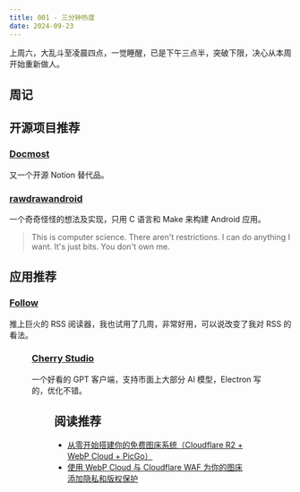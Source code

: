 ```yaml
---
title: 001 - 三分钟热度
date: 2024-09-23
---
```


<script setup>
import fo1 from '/images/001/fo1.png?w=900'
import cs1 from '/images/001/cs1.png?w=900'
</script>

上周六，大乱斗至凌晨四点，一觉睡醒，已是下午三点半，突破下限，决心从本周开始重新做人。

## 周记

## 开源项目推荐

### [Docmost](https://github.com/docmost/docmost)

又一个开源 Notion 替代品。

### [rawdrawandroid](https://github.com/cnlohr/rawdrawandroid)

一个奇奇怪怪的想法及实现，只用 C 语言和 Make 来构建 Android 应用。

> This is computer science. There aren't restrictions. I can do anything I want. It's just bits. You don't own me.

## 应用推荐

### [Follow](https://github.com/RSSNext/follow)

推上巨火的 RSS 阅读器，我也试用了几周，非常好用，可以说改变了我对 RSS 的看法。

<Figure :src="fo1" alt="Follow App"/>

### [Cherry Studio](https://github.com/kangfenmao/cherry-studio)

一个好看的 GPT 客户端，支持市面上大部分 AI 模型，Electron 写的，优化不错。

<Figure :src="cs1" alt="Cherry Studio"/>

## 阅读推荐

- [从零开始搭建你的免费图床系统（Cloudflare R2 + WebP Cloud + PicGo）](https://www.pseudoyu.com/zh/2024/06/30/free_image_hosting_system_using_r2_webp_cloud_and_picgo/)
- [使用 WebP Cloud 与 Cloudflare WAF 为你的图床添加隐私和版权保护](https://www.pseudoyu.com/zh/2024/07/02/protect_your_image_using_webp_and_cloudflare_waf/)
